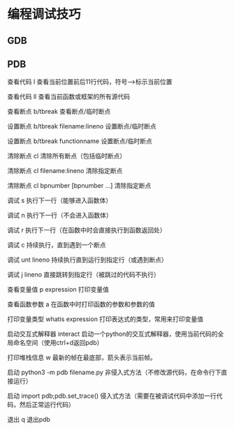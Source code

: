 # 编程调试技巧

## GDB

## PDB

查看代码 l 查看当前位置前后11行代码，符号-->标示当前位置

查看代码 ll 查看当前函数或框架的所有源代码

查看断点 b/tbreak 查看断点/临时断点

设置断点 b/tbreak filename:lineno 设置断点/临时断点

设置断点 b/tbreak functionname 设置断点/临时断点

清除断点 cl 清除所有断点（包括临时断点）

清除断点 cl filename:lineno 清除指定断点

清除断点 cl bpnumber [bpnumber ...] 清除指定断点

调试 s 执行下一行（能够进入函数体）

调试 n 执行下一行（不会进入函数体）

调试 r 执行下一行（在函数中时会直接执行到函数返回处）

调试 c 持续执行，直到遇到一个断点

调试 unt lineno 持续执行直到运行到指定行（或遇到断点）

调试 j lineno 直接跳转到指定行（被跳过的代码不执行）

查看变量值 p expression 打印变量值

查看函数参数 a 在函数中时打印函数的参数和参数的值

打印变量类型 whatis expression 打印表达式的类型，常用来打印变量值

启动交互式解释器 interact 启动一个python的交互式解释器，使用当前代码的全局命名空间（使用ctrl+d返回pdb）

打印堆栈信息 w 最新的帧在最底部，箭头表示当前帧。

启动 python3 -m pdb filename.py 非侵入式方法（不修改源代码，在命令行下直接运行）

启动 import pdb;pdb.set_trace() 侵入式方法（需要在被调试代码中添加一行代码，然后正常运行代码）

退出 q 退出pdb
